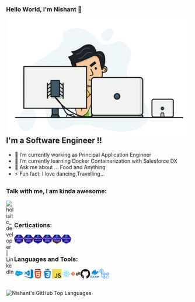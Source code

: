 ### Hello World, I'm Nishant  👋

 <img align="right" alt="GIF" src="https://github.com/nishant-wavhal/nishant-wavhal/blob/main/NishantGif.gif" width="500" height="320" />


## I'm a Software Engineer !!
- 🔭 I’m currently working as Principal Application Engineer
- 🌱 I’m currently learning Docker Containerization with Salesforce DX
- 💬 Ask me about ... Food and Anything
- ⚡ Fun fact: I love dancing,Travelling...


### Talk with me, I am kinda awesome:
[<img align="left" alt="holisitc_developer | LinkedIn" width="22px" src="https://cdn.jsdelivr.net/npm/simple-icons@v3/icons/linkedin.svg" />][linkedin]
<br />
<br />

### Certications:

<img align="left" alt="Platform Developer 1" width="26px" src="https://github.com/nishant-wavhal/nishant-wavhal/blob/main/Platform%20Developer1.png" />
<img align="left" alt="Platform Developer 2" width="26px" src="https://github.com/nishant-wavhal/nishant-wavhal/blob/main/Platform-Developer-II.png" />
<img align="left" alt="Salesforce Administrator" width="26px" src="https://github.com/nishant-wavhal/nishant-wavhal/blob/main/SalesforceAdministartor.png" />
<img align="left" alt="Salesforce App Builder" width="26px" src="https://github.com/nishant-wavhal/nishant-wavhal/blob/main/SalesforceAppBuilder.png" />
<img align="left" alt="Salesforce Service Cloud Consultant" width="26px" src="https://github.com/nishant-wavhal/nishant-wavhal/blob/main/ServiceCloud.png" />
<img align="left" alt="Salesforce CPQ" width="26px" src="https://github.com/nishant-wavhal/nishant-wavhal/blob/main/SalesforceCCPQspecialist.png" />
<br />
<br />

### Languages and Tools:

<img align="left" alt="Salesforce" width="26px" src="https://github.com/nishant-wavhal/nishant-wavhal/blob/main/SaleforceLogo.png" />
<img align="left" alt="Visual Studio Code" width="26px" src="https://github.com/nishant-wavhal/nishant-wavhal/blob/main/visual-studio-code.png" />
<img align="left" alt="HTML5" width="26px" src="https://github.com/nishant-wavhal/nishant-wavhal/blob/main/html.png" />
<img align="left" alt="CSS3" width="26px" src="https://github.com/nishant-wavhal/nishant-wavhal/blob/main/css.png" />
<img align="left" alt="JavaScript" width="26px" src="https://github.com/nishant-wavhal/nishant-wavhal/blob/main/javascript.png" />
<img align="left" alt="React" width="26px" src="https://github.com/nishant-wavhal/nishant-wavhal/blob/main/react.png" />
<img align="left" alt="Git" width="26px" src="https://github.com/nishant-wavhal/nishant-wavhal/blob/main/git.png" />
<img align="left" alt="GitHub" width="26px" src="https://github.com/nishant-wavhal/nishant-wavhal/blob/main/github.png" />
<img align="left" alt="Docker" width="26px" src="https://github.com/nishant-wavhal/nishant-wavhal/blob/main/docker.png"/>
<img align="left" alt="Github Actions" width="26px" src="https://github.com/nishant-wavhal/nishant-wavhal/blob/main/download.png"/>
<br />
<br />


### 

<img align="left" alt="Nishant's GitHub Top Languages" src="https://github-readme-stats.vercel.app/api/top-langs/?username=nishant-wavhal" />




[linkedin]: https://www.linkedin.com/in/nishant-w-0a8525110/

